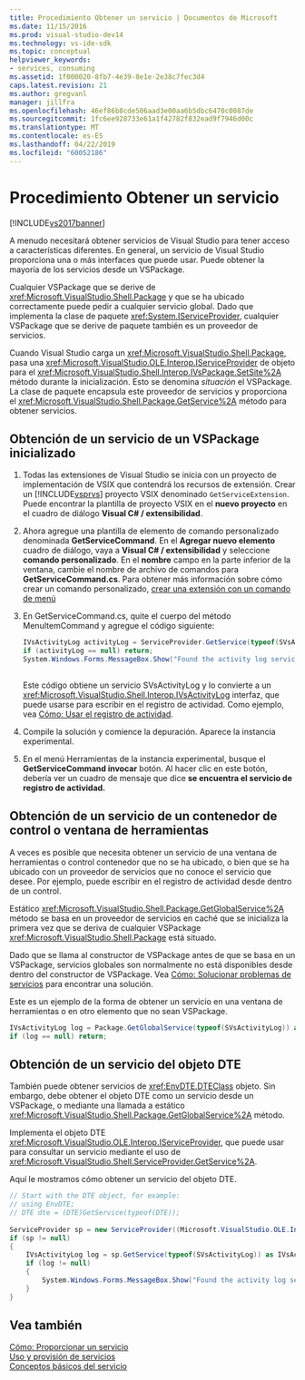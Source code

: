 ```yaml
---
title: Procedimiento Obtener un servicio | Documentos de Microsoft
ms.date: 11/15/2016
ms.prod: visual-studio-dev14
ms.technology: vs-ide-sdk
ms.topic: conceptual
helpviewer_keywords:
- services, consuming
ms.assetid: 1f000020-8fb7-4e39-8e1e-2e38c7fec3d4
caps.latest.revision: 21
ms.author: gregvanl
manager: jillfra
ms.openlocfilehash: 46ef86b8cde506aad3e00aa6b5dbc6470c0087de
ms.sourcegitcommit: 1fc6ee928733e61a1f42782f832ead9f7946d00c
ms.translationtype: MT
ms.contentlocale: es-ES
ms.lasthandoff: 04/22/2019
ms.locfileid: "60052186"
---
```

# <a name="how-to-get-a-service"></a>Procedimiento Obtener un servicio
[!INCLUDE[vs2017banner](../includes/vs2017banner.md)]

A menudo necesitará obtener servicios de Visual Studio para tener acceso a características diferentes. En general, un servicio de Visual Studio proporciona una o más interfaces que puede usar. Puede obtener la mayoría de los servicios desde un VSPackage.  
  
 Cualquier VSPackage que se derive de <xref:Microsoft.VisualStudio.Shell.Package> y que se ha ubicado correctamente puede pedir a cualquier servicio global. Dado que implementa la clase de paquete <xref:System.IServiceProvider>, cualquier VSPackage que se derive de paquete también es un proveedor de servicios.  
  
 Cuando Visual Studio carga un <xref:Microsoft.VisualStudio.Shell.Package>, pasa una <xref:Microsoft.VisualStudio.OLE.Interop.IServiceProvider> de objeto para el <xref:Microsoft.VisualStudio.Shell.Interop.IVsPackage.SetSite%2A> método durante la inicialización. Esto se denomina *situación* el VSPackage. La clase de paquete encapsula este proveedor de servicios y proporciona el <xref:Microsoft.VisualStudio.Shell.Package.GetService%2A> método para obtener servicios.  
  
## <a name="getting-a-service-from-an-initialized-vspackage"></a>Obtención de un servicio de un VSPackage inicializado  
  
1. Todas las extensiones de Visual Studio se inicia con un proyecto de implementación de VSIX que contendrá los recursos de extensión. Crear un [!INCLUDE[vsprvs](../includes/vsprvs-md.md)] proyecto VSIX denominado `GetServiceExtension`. Puede encontrar la plantilla de proyecto VSIX en el **nuevo proyecto** en el cuadro de diálogo **Visual C# / extensibilidad**.  
  
2. Ahora agregue una plantilla de elemento de comando personalizado denominada **GetServiceCommand**. En el **Agregar nuevo elemento** cuadro de diálogo, vaya a **Visual C# / extensibilidad** y seleccione **comando personalizado**. En el **nombre** campo en la parte inferior de la ventana, cambie el nombre de archivo de comandos para **GetServiceCommand.cs**. Para obtener más información sobre cómo crear un comando personalizado, [crear una extensión con un comando de menú](../extensibility/creating-an-extension-with-a-menu-command.md)  
  
3. En GetServiceCommand.cs, quite el cuerpo del método MenuItemCommand y agregue el código siguiente:  
  
    ```csharp  
    IVsActivityLog activityLog = ServiceProvider.GetService(typeof(SVsActivityLog)) as IVsActivityLog;  
    if (activityLog == null) return;  
    System.Windows.Forms.MessageBox.Show("Found the activity log service.");  
  
    ```  
  
     Este código obtiene un servicio SVsActivityLog y lo convierte a un <xref:Microsoft.VisualStudio.Shell.Interop.IVsActivityLog> interfaz, que puede usarse para escribir en el registro de actividad. Como ejemplo, vea [Cómo: Usar el registro de actividad](../extensibility/how-to-use-the-activity-log.md).  
  
4. Compile la solución y comience la depuración. Aparece la instancia experimental.  
  
5. En el menú Herramientas de la instancia experimental, busque el **GetServiceCommand invocar** botón. Al hacer clic en este botón, debería ver un cuadro de mensaje que dice **se encuentra el servicio de registro de actividad.**  
  
## <a name="getting-a-service-from-a-tool-window-or-control-container"></a>Obtención de un servicio de un contenedor de control o ventana de herramientas  
 A veces es posible que necesita obtener un servicio de una ventana de herramientas o control contenedor que no se ha ubicado, o bien que se ha ubicado con un proveedor de servicios que no conoce el servicio que desee. Por ejemplo, puede escribir en el registro de actividad desde dentro de un control.  
  
 Estático <xref:Microsoft.VisualStudio.Shell.Package.GetGlobalService%2A> método se basa en un proveedor de servicios en caché que se inicializa la primera vez que se deriva de cualquier VSPackage <xref:Microsoft.VisualStudio.Shell.Package> está situado.  
  
 Dado que se llama al constructor de VSPackage antes de que se basa en un VSPackage, servicios globales son normalmente no está disponibles desde dentro del constructor de VSPackage. Vea [Cómo: Solucionar problemas de servicios](../extensibility/how-to-troubleshoot-services.md) para encontrar una solución.  
  
 Este es un ejemplo de la forma de obtener un servicio en una ventana de herramientas o en otro elemento que no sean VSPackage.  
  
```csharp  
IVsActivityLog log = Package.GetGlobalService(typeof(SVsActivityLog)) as IVsActivityLog;  
if (log == null) return;  
```  
  
## <a name="getting-a-service-from-the-dte-object"></a>Obtención de un servicio del objeto DTE  
 También puede obtener servicios de <xref:EnvDTE.DTEClass> objeto. Sin embargo, debe obtener el objeto DTE como un servicio desde un VSPackage, o mediante una llamada a estático <xref:Microsoft.VisualStudio.Shell.Package.GetGlobalService%2A> método.  
  
 Implementa el objeto DTE <xref:Microsoft.VisualStudio.OLE.Interop.IServiceProvider>, que puede usar para consultar un servicio mediante el uso de <xref:Microsoft.VisualStudio.Shell.ServiceProvider.GetService%2A>.  
  
 Aquí le mostramos cómo obtener un servicio del objeto DTE.  
  
```csharp  
// Start with the DTE object, for example:   
// using EnvDTE;  
// DTE dte = (DTE)GetService(typeof(DTE));  
  
ServiceProvider sp = new ServiceProvider((Microsoft.VisualStudio.OLE.Interop.IServiceProvider)dte);  
if (sp != null)  
{  
    IVsActivityLog log = sp.GetService(typeof(SVsActivityLog)) as IVsActivityLog;  
    if (log != null)  
    {   
        System.Windows.Forms.MessageBox.Show("Found the activity log service.");  
    }  
}  
```  
  
## <a name="see-also"></a>Vea también  
 [Cómo: Proporcionar un servicio](../extensibility/how-to-provide-a-service.md)   
 [Uso y provisión de servicios](../extensibility/using-and-providing-services.md)   
 [Conceptos básicos del servicio](../extensibility/internals/service-essentials.md)

